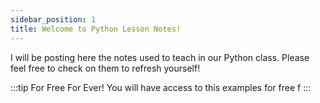 ```yaml
---
sidebar_position: 1
title: Welcome to Python Lesson Notes!
---
```


I will be posting here the notes used to teach in our Python class. Please feel
free to check on them to refresh yourself!

:::tip For Free For Ever!
You will have access to this examples for free f
:::
<!-- 
<iframe frameborder="0" width="100%" height="500px" src="https://replit.com/@NeneWang/selectionSort-exercise?embed=true"></iframe> -->